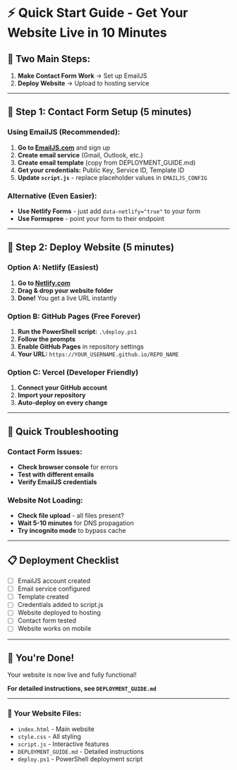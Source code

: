 # ⚡ Quick Start Guide - Get Your Website Live in 10 Minutes

## 🎯 Two Main Steps:
1. **Make Contact Form Work** → Set up EmailJS
2. **Deploy Website** → Upload to hosting service

---

## 📧 Step 1: Contact Form Setup (5 minutes)

### Using EmailJS (Recommended):
1. **Go to [EmailJS.com](https://www.emailjs.com/)** and sign up
2. **Create email service** (Gmail, Outlook, etc.)
3. **Create email template** (copy from DEPLOYMENT_GUIDE.md)
4. **Get your credentials:** Public Key, Service ID, Template ID
5. **Update `script.js`** - replace placeholder values in `EMAILJS_CONFIG`

### Alternative (Even Easier):
- **Use Netlify Forms** - just add `data-netlify="true"` to your form
- **Use Formspree** - point your form to their endpoint

---

## 🚀 Step 2: Deploy Website (5 minutes)

### Option A: Netlify (Easiest)
1. **Go to [Netlify.com](https://www.netlify.com/)**
2. **Drag & drop your website folder**
3. **Done!** You get a live URL instantly

### Option B: GitHub Pages (Free Forever)
1. **Run the PowerShell script:** `.\deploy.ps1`
2. **Follow the prompts**
3. **Enable GitHub Pages** in repository settings
4. **Your URL:** `https://YOUR_USERNAME.github.io/REPO_NAME`

### Option C: Vercel (Developer Friendly)
1. **Connect your GitHub account**
2. **Import your repository**
3. **Auto-deploy on every change**

---

## 🔧 Quick Troubleshooting

### Contact Form Issues:
- **Check browser console** for errors
- **Test with different emails**
- **Verify EmailJS credentials**

### Website Not Loading:
- **Check file upload** - all files present?
- **Wait 5-10 minutes** for DNS propagation
- **Try incognito mode** to bypass cache

---

## 📋 Deployment Checklist

- [ ] EmailJS account created
- [ ] Email service configured  
- [ ] Template created
- [ ] Credentials added to script.js
- [ ] Website deployed to hosting
- [ ] Contact form tested
- [ ] Website works on mobile

---

## 🎉 You're Done!

Your website is now live and fully functional!

**For detailed instructions, see `DEPLOYMENT_GUIDE.md`**

---

### 🔗 Your Website Files:
- `index.html` - Main website
- `style.css` - All styling
- `script.js` - Interactive features
- `DEPLOYMENT_GUIDE.md` - Detailed instructions
- `deploy.ps1` - PowerShell deployment script 
